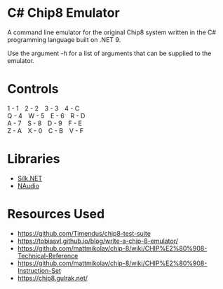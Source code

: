 # C# Chip8 Emulator

A command line emulator for the original Chip8 system written in the C# programming language built on .NET 9.

Use the argument -h for a list of arguments that can be supplied to the emulator.

# Controls

1 - 1&ensp;&ensp;2 - 2&ensp;&ensp;3 - 3&ensp;&ensp;4 - C<br />
Q - 4&ensp;&ensp;W - 5&ensp;&ensp;E - 6&ensp;&ensp;R - D<br />
A - 7&ensp;&ensp;S - 8&ensp;&ensp;D - 9&ensp;&ensp;F - E<br />
Z - A&ensp;&ensp;X - 0&ensp;&ensp;C - B&ensp;&ensp;V - F<br />

# Libraries

- [Silk.NET](https://github.com/dotnet/Silk.NET)
- [NAudio](https://github.com/naudio/NAudio)

# Resources Used

- https://github.com/Timendus/chip8-test-suite
- https://tobiasvl.github.io/blog/write-a-chip-8-emulator/
- https://github.com/mattmikolay/chip-8/wiki/CHIP%E2%80%908-Technical-Reference
- https://github.com/mattmikolay/chip-8/wiki/CHIP%E2%80%908-Instruction-Set
- https://chip8.gulrak.net/
